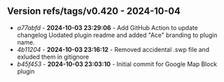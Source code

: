 ## Version refs/tags/v0.420 - 2024-10-04
* _a77abfd_ - **2024-10-03 23:29:06** - Add GitHub Action to update changelog Uodated plugin readme and added "Ace" branding to plugin name.
* _4b11204_ - **2024-10-03 23:16:12** - Removed accidental .swp file and exluded them in gitignore
* _b45f453_ - **2024-10-03 23:03:10** - Initial commit for Google Map Block plugin
